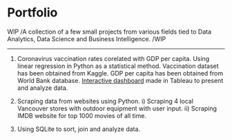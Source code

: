 # Portfolio
WIP /A collection of a few small projects from various fields tied to Data Analytics, Data Science and Business Intelligence. /WIP

_________

1) Coronavirus vaccination rates corelated with GDP per capita. Using linear regression in Python as a statistical method. Vaccination dataset has been obtained from Kaggle. GDP per capita has been obtained from World Bank database. [Interactive dashboard](https://public.tableau.com/views/VaccinationData_16165580396780/Dashboard1?:language=en&:display_count=y&:origin=viz_share_link) made in Tableau to present and analyze data.

2) Scraping data from websites using Python. i) Scraping 4 local Vancouver stores with outdoor equipment with user input. ii) Scraping IMDB website for top 1000 movies of all time.

3) Using SQLite to sort, join and analyze data.
